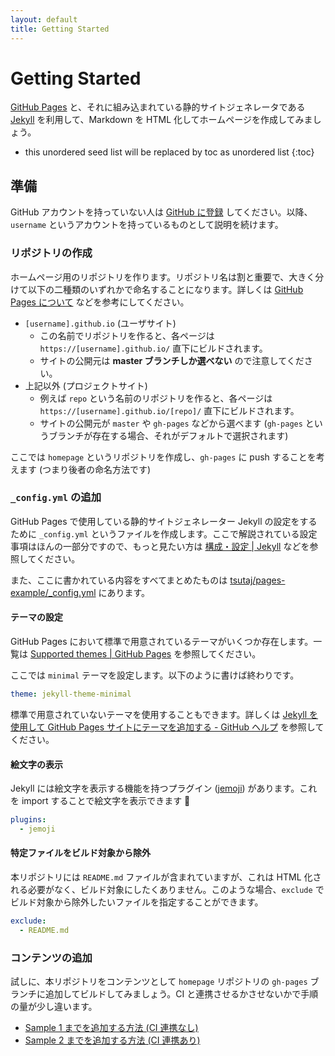 ```yaml
---
layout: default
title: Getting Started
---
```


# Getting Started

[GitHub Pages](https://help.github.com/ja/github/working-with-github-pages/about-github-pages) と、それに組み込まれている静的サイトジェネレータである [Jekyll](https://jekyllrb.com/) を利用して、Markdown を HTML 化してホームページを作成してみましょう。

* this unordered seed list will be replaced by toc as unordered list
{:toc}

## 準備

GitHub アカウントを持っていない人は [GitHub に登録](https://github.com/join) してください。以降、`username` というアカウントを持っているものとして説明を続けます。

### リポジトリの作成

ホームページ用のリポジトリを作ります。リポジトリ名は割と重要で、大きく分けて以下の二種類のいずれかで命名することになります。詳しくは [GitHub Pages について](https://help.github.com/ja/github/working-with-github-pages/about-github-pages) などを参考にしてください。

- `[username].github.io` (ユーザサイト)
    - この名前でリポジトリを作ると、各ページは `https://[username].github.io/` 直下にビルドされます。
    - サイトの公開元は **master ブランチしか選べない** ので注意してください。
- 上記以外 (プロジェクトサイト)
    - 例えば `repo` という名前のリポジトリを作ると、各ページは `https://[username].github.io/[repo]/` 直下にビルドされます。
    - サイトの公開元が `master` や `gh-pages` などから選べます (`gh-pages` というブランチが存在する場合、それがデフォルトで選択されます)

ここでは `homepage` というリポジトリを作成し、`gh-pages` に push することを考えます (つまり後者の命名方法です)

### `_config.yml` の追加

GitHub Pages で使用している静的サイトジェネレーター Jekyll の設定をするために `_config.yml` というファイルを作成します。ここで解説されている設定事項はほんの一部分ですので、もっと見たい方は [構成・設定 \| Jekyll](http://jekyllrb-ja.github.io/docs/configuration/) などを参照してください。

また、ここに書かれている内容をすべてまとめたものは [tsutaj/pages-example/\_config.yml](https://github.com/tsutaj/pages-example/blob/master/_config.yml) にあります。

#### テーマの設定

GitHub Pages において標準で用意されているテーマがいくつか存在します。一覧は [Supported themes \| GitHub Pages](https://pages.github.com/themes/) を参照してください。

ここでは `minimal` テーマを設定します。以下のように書けば終わりです。

```yml
theme: jekyll-theme-minimal
```

標準で用意されていないテーマを使用することもできます。詳しくは [Jekyll を使用して GitHub Pages サイトにテーマを追加する - GitHub ヘルプ](https://help.github.com/ja/github/working-with-github-pages/adding-a-theme-to-your-github-pages-site-using-jekyll) を参照してください。

#### 絵文字の表示

Jekyll には絵文字を表示する機能を持つプラグイン ([jemoji](https://github.com/jekyll/jemoji)) があります。これを import することで絵文字を表示できます :tada:

```yml
plugins:
  - jemoji
```

#### 特定ファイルをビルド対象から除外

本リポジトリには `README.md` ファイルが含まれていますが、これは HTML 化される必要がなく、ビルド対象にしたくありません。このような場合、`exclude` でビルド対象から除外したいファイルを指定することができます。

```yml
exclude:
  - README.md
```

### コンテンツの追加

試しに、本リポジトリをコンテンツとして `homepage` リポジトリの `gh-pages` ブランチに追加してビルドしてみましょう。CI と連携させるかさせないかで手順の量が少し違います。

* [Sample 1 までを追加する方法 (CI 連携なし)](./sample_001.html)
* [Sample 2 までを追加する方法 (CI 連携あり)](./sample_002.html)
